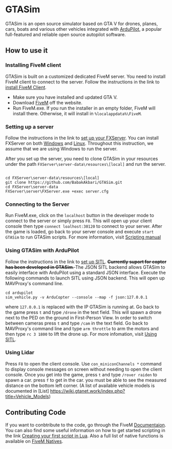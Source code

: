 # GTASim

GTASim is an open source simulator based on GTA V for drones, planes, cars, boats and various other vehicles integrated with [ArduPilot](https://github.com/ArduPilot/ardupilot), a popular full-featured and reliable open source autopilot software. 

## How to use it

### Installing FiveM client

GTASim is built on a customized dedicated FiveM server. You need to install FiveM client to connect to the server.
Follow the instructions in the link to [install FiveM Client](https://docs.fivem.net/docs/client-manual/installing-fivem/).
* Make sure you have installed and updated GTA V.
* Download [FiveM](https://fivem.net/) off the website.
* Run FiveM.exe. If you run the installer in an empty folder, FiveM will install there. Otherwise, it will install in `%localappdata%\FiveM`.

### Setting up a server

Follow the instructions in the link to [set up your FXServer](https://docs.fivem.net/docs/server-manual/setting-up-a-server/). 
You can install FXServer on both [Windows](https://docs.fivem.net/docs/server-manual/setting-up-a-server/#windows) and [Linux](https://docs.fivem.net/docs/server-manual/setting-up-a-server/#linux). Throughout this instruction, we assume that we are using Windows to run the server.

After you set up the server, you need to clone GTASim in your resources under the path `FXServer\server-data\resources\[local]` and run the server.

```

cd FXServer\server-data\resources\[local]
git clone https://github.com/BabakAkbari/GTASim.git
cd FXServer\server-data
FXServer\server\FXServer.exe +exec server.cfg
```

### Connecting to the Server

Run FiveM.exe, click on the `localhost` button in the developer mode to connect to the server or simply press `F8`. This will open up your client console then type `connect loalhost:30120` to connect to your server. After the game is loaded, go back to your server console and execute `start GTASim` to run GTASim scripts. For more information, visit [Scripting manual](https://docs.fivem.net/docs/scripting-manual/) 

### Using GTASim with ArduPilot

Follow the instructions in the link to [set up SITL](https://ardupilot.org/dev/docs/SITL-setup-landingpage.html).
<del> **Currently suport for copter has been developed in GTASim**. </del>
The JSON SITL backend allows GTASim to easily interface with ArduPilot using a standard JSON interface. 
Execute the following commands to launch SITL using JSON backend. This will open up MAVProxy's command line.
```
cd ardupilot
sim_vehicle.py -v ArduCopter --console --map -f json:127.0.0.1
```
where `127.0.0.1` is replaced with the IP GTASim is running at.
Go back to the game press `t` and type `/drone` in the text field. This will spawn a drone next to the PED on the ground in First-Person View. In order to switch between cameras press `t` and type `/cam` in the text field. 
Go back to MAVProxy's command line and type `arm throttle` to arm the motors and then type `rc 3 1800` to lift the drone up.
For more infomation, visit [Using SITL](https://ardupilot.org/dev/docs/using-sitl-for-ardupilot-testing.html).

### Using Lidar

Press `F8` to open the client console. Use `con_miniconChannels *` command to display console messages on screen without needing to open the client console.
Once you get into the game, press `t` and type `/rover raiden` to spawn a car. press `f` to get in the car. you must be able to see the measured distance on the bottom left corner. (A list of available vehicle models is documented in [List] https://wiki.gtanet.work/index.php?title=Vehicle_Models)

## Contributing Code
If you want to conbtribute to the code, go through the FiveM [Documentaion](https://docs.fivem.net/docs/).
You can also find some useful information on how to get started scripting in the link [Creating your first script in Lua](https://docs.fivem.net/docs/scripting-manual/introduction/creating-your-first-script/).
Also a full list of native functions is available on [FiveM Natives](https://runtime.fivem.net/doc/natives/).